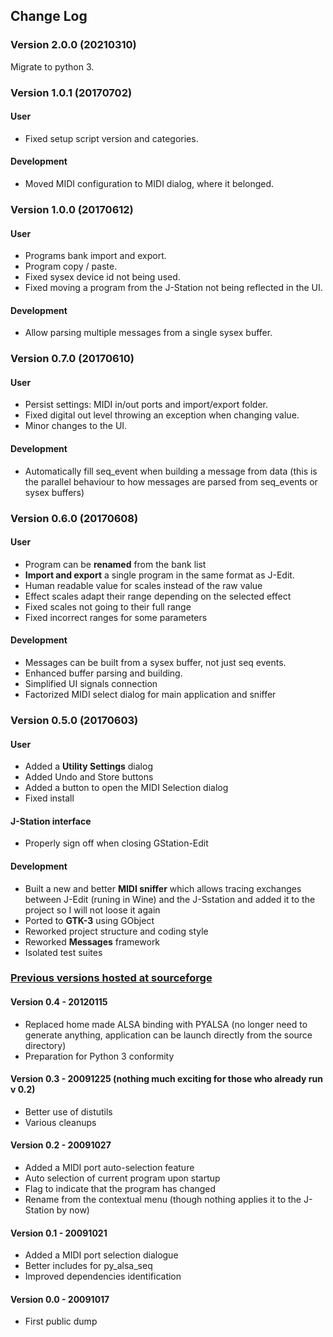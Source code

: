 ## Change Log

### Version 2.0.0 (20210310)

Migrate to python 3.

### Version 1.0.1 (20170702)

#### User

- Fixed setup script version and categories.

#### Development

- Moved MIDI configuration to MIDI dialog, where it belonged.

### Version 1.0.0 (20170612)

#### User

- Programs bank import and export.
- Program copy / paste.
- Fixed sysex device id not being used.
- Fixed moving a program from the J-Station not being reflected in the UI.

#### Development

- Allow parsing multiple messages from a single sysex buffer.

### Version 0.7.0 (20170610)

#### User

- Persist settings: MIDI in/out ports and import/export folder.
- Fixed digital out level throwing an exception when changing value.
- Minor changes to the UI.

#### Development

- Automatically fill seq_event when building a message from data (this is the
parallel behaviour to how messages are parsed from seq_events or sysex buffers)


### Version 0.6.0 (20170608)

#### User

- Program can be **renamed** from the bank list
- **Import and export** a single program in the same format as J-Edit.
- Human readable value for scales instead of the raw value
- Effect scales adapt their range depending on the selected effect
- Fixed scales not going to their full range
- Fixed incorrect ranges for some parameters

#### Development

- Messages can be built from a sysex buffer, not just seq events.
- Enhanced buffer parsing and building.
- Simplified UI signals connection
- Factorized MIDI select dialog for main application and sniffer

### Version 0.5.0 (20170603)

#### User

- Added a **Utility Settings** dialog
- Added Undo and Store buttons
- Added a button to open the MIDI Selection dialog
- Fixed install

#### J-Station interface

- Properly sign off when closing GStation-Edit

#### Development

- Built a new and better **MIDI sniffer** which allows tracing exchanges
between J-Edit (runing in Wine) and the J-Sstation and added it to the project
so I will not loose it again
- Ported to **GTK-3** using GObject
- Reworked project structure and coding style
- Reworked **Messages** framework
- Isolated test suites


### [Previous versions hosted at sourceforge](https://sourceforge.net/projects/gstation-edit/)

#### Version 0.4 - 20120115

- Replaced home made ALSA binding with PYALSA (no longer need to generate
anything, application can be launch directly from the source directory)
- Preparation for Python 3 conformity

#### Version 0.3 - 20091225 (nothing much exciting for those who already run v 0.2)

- Better use of distutils
- Various cleanups

#### Version 0.2 - 20091027

- Added a MIDI port auto-selection feature
- Auto selection of current program upon startup
- Flag to indicate that the program has changed
- Rename from the contextual menu (though nothing applies it to the J-Station
by now)

#### Version 0.1 - 20091021

- Added a MIDI port selection dialogue
- Better includes for py_alsa_seq
- Improved dependencies identification

#### Version 0.0 - 20091017

- First public dump
